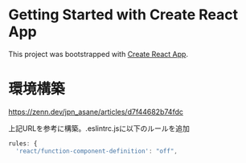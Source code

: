 # Getting Started with Create React App

This project was bootstrapped with [Create React App](https://github.com/facebook/create-react-app).

# 環境構築

https://zenn.dev/jpn_asane/articles/d7f44682b74fdc

上記URLを参考に構築。.eslintrc.jsに以下のルールを追加

```javascript
rules: {
  'react/function-component-definition': "off",
```